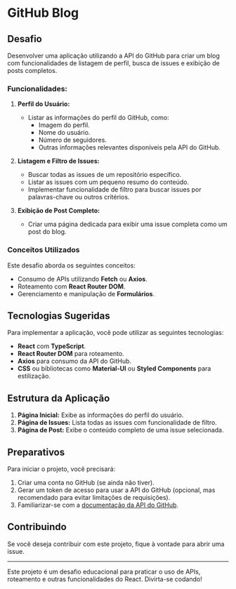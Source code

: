 # GitHub Blog

## Desafio

Desenvolver uma aplicação utilizando a API do GitHub para criar um blog com funcionalidades de listagem de perfil, busca de issues e exibição de posts completos.

### Funcionalidades:

1. **Perfil do Usuário:**

   - Listar as informações do perfil do GitHub, como:
     - Imagem do perfil.
     - Nome do usuário.
     - Número de seguidores.
     - Outras informações relevantes disponíveis pela API do GitHub.

2. **Listagem e Filtro de Issues:**

   - Buscar todas as issues de um repositório específico.
   - Listar as issues com um pequeno resumo do conteúdo.
   - Implementar funcionalidade de filtro para buscar issues por palavras-chave ou outros critérios.

3. **Exibição de Post Completo:**
   - Criar uma página dedicada para exibir uma issue completa como um post do blog.

### Conceitos Utilizados

Este desafio aborda os seguintes conceitos:

- Consumo de APIs utilizando **Fetch** ou **Axios**.
- Roteamento com **React Router DOM**.
- Gerenciamento e manipulação de **Formulários**.

## Tecnologias Sugeridas

Para implementar a aplicação, você pode utilizar as seguintes tecnologias:

- **React** com **TypeScript**.
- **React Router DOM** para roteamento.
- **Axios** para consumo da API do GitHub.
- **CSS** ou bibliotecas como **Material-UI** ou **Styled Components** para estilização.

## Estrutura da Aplicação

1. **Página Inicial:** Exibe as informações do perfil do usuário.
2. **Página de Issues:** Lista todas as issues com funcionalidade de filtro.
3. **Página de Post:** Exibe o conteúdo completo de uma issue selecionada.

## Preparativos

Para iniciar o projeto, você precisará:

1. Criar uma conta no GitHub (se ainda não tiver).
2. Gerar um token de acesso para usar a API do GitHub (opcional, mas recomendado para evitar limitações de requisições).
3. Familiarizar-se com a [documentação da API do GitHub](https://docs.github.com/pt/rest).

## Contribuindo

Se você deseja contribuir com este projeto, fique à vontade para abrir uma issue.

---

Este projeto é um desafio educacional para praticar o uso de APIs, roteamento e outras funcionalidades do React. Divirta-se codando!
